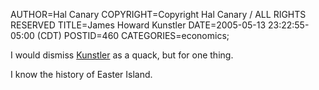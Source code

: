 AUTHOR=Hal Canary
COPYRIGHT=Copyright Hal Canary / ALL RIGHTS RESERVED
TITLE=James Howard Kunstler
DATE=2005-05-13 23:22:55-05:00 (CDT)
POSTID=460
CATEGORIES=economics;

I would dismiss [Kunstler](http://www.salon.com/news/feature/2005/05/14/kunstler/) as a quack, but for one thing.

I know the history of Easter Island.
